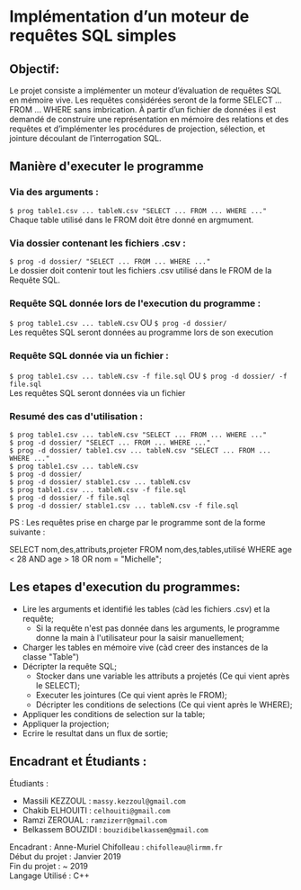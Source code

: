# Implémentation d’un moteur de requêtes SQL simples

## Objectif:

Le projet consiste a implémenter un moteur d’évaluation de requêtes SQL en mémoire vive.
Les requêtes considérées seront de la forme SELECT ... FROM ... WHERE sans imbrication. À partir d’un fichier de données il est demandé de construire une représentation en mémoire des relations et des requêtes et d’implémenter les procédures de projection, sélection, et jointure découlant de l’interrogation SQL.

## Manière d'executer le programme

### Via des arguments :

`$ prog table1.csv ... tableN.csv "SELECT ... FROM ... WHERE ..."`<br>
Chaque table utilisé dans le FROM doit être donné en argmument.

### Via dossier contenant les fichiers .csv :

`$ prog -d dossier/ "SELECT ... FROM ... WHERE ..."`<br>
Le dossier doit contenir tout les fichiers .csv utilisé dans le FROM de la Requête SQL.

### Requête SQL donnée lors de l'execution du programme :

`$ prog table1.csv ... tableN.csv`
OU
`$ prog -d dossier/`<br>
Les requêtes SQL seront données au programme lors de son execution

### Requête SQL donnée via un fichier :

`$ prog table1.csv ... tableN.csv -f file.sql`
OU
`$ prog -d dossier/ -f file.sql`<br>
Les requêtes SQL seront données via un fichier

### Resumé des cas d'utilisation :

`$ prog table1.csv ... tableN.csv "SELECT ... FROM ... WHERE ..."`<br>
`$ prog -d dossier/ "SELECT ... FROM ... WHERE ..."`<br>
`$ prog -d dossier/ table1.csv ... tableN.csv "SELECT ... FROM ... WHERE ..."`<br>
`$ prog table1.csv ... tableN.csv`<br>
`$ prog -d dossier/`<br>
`$ prog -d dossier/ stable1.csv ... tableN.csv`<br>
`$ prog table1.csv ... tableN.csv -f file.sql`<br>
`$ prog -d dossier/ -f file.sql`<br>
`$ prog -d dossier/ stable1.csv ... tableN.csv -f file.sql`<br>

PS : Les requêtes prise en charge par le programme sont de la forme suivante :

SELECT nom,des,attributs,projeter
FROM nom,des,tables,utilisé
WHERE   age < 28
    AND age > 18
    OR  nom = "Michelle";

## Les etapes d'execution du programmes:

- Lire les arguments et identifié les tables (càd les fichiers .csv) et la requête;
  - Si la requête n'est pas donnée dans les arguments, le programme donne la main à l'utilisateur pour la saisir manuellement;
- Charger les tables en mémoire vive (càd creer des instances de la classe "Table")
- Décripter la requête SQL;
  - Stocker dans une variable les attributs a projetés (Ce qui vient après le SELECT);
  - Executer les jointures (Ce qui vient après le FROM);
  - Décripter les conditions de selections (Ce qui vient après le WHERE);
- Appliquer les conditions de selection sur la table;
- Appliquer la projection;
- Ecrire le resultat dans un flux de sortie;

## Encadrant et Étudiants :

Étudiants :

- Massili KEZZOUL : `massy.kezzoul@gmail.com`
- Chakib ELHOUITI : `celhouiti@gmail.com`
- Ramzi ZEROUAL : `ramzizerr@gmail.com`
- Belkassem BOUZIDI : `bouzidibelkassem@gmail.com`

Encadrant : Anne-Muriel Chifolleau : `chifolleau@lirmm.fr`<br>
Début du projet : Janvier 2019<br>
Fin du projet   : ~ 2019<br>
Langage Utilisé : C++<br>
